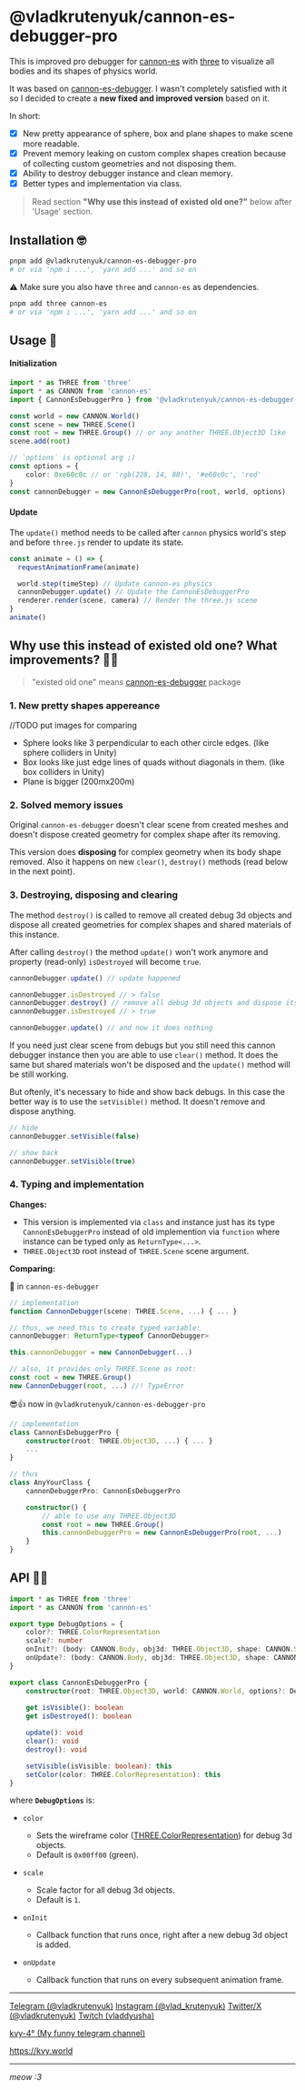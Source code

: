 # @vladkrutenyuk/cannon-es-debugger-pro

<!-- [![Demo Image](https://i.imgur.com/2Bf8KfJ.png)](https://pmndrs.github.io/cannon-es-debugger/) -->

This is improved pro debugger for [cannon-es](https://github.com/pmndrs/cannon-es) with [three](https://github.com/pmndrs/cannon-es) to visualize all bodies and its shapes of physics world.

It was based on [cannon-es-debugger](https://www.npmjs.com/package/cannon-es-debugger). I wasn't completely satisfied with it so I decided to create a **new fixed and improved version** based on it.

In short:
- [x] New pretty appearance of sphere, box and plane shapes to make scene more readable.
- [x] Prevent memory leaking on custom complex shapes creation because of collecting custom geometries and not disposing them.
- [x] Ability to destroy debugger instance and clean memory.
- [x] Better types and implementation via class.

> Read section **"Why use this instead of existed old one?"** below after 'Usage' section.

## Installation 🤓

```bash
pnpm add @vladkrutenyuk/cannon-es-debugger-pro
# or via 'npm i ...', 'yarn add ...' and so on
```

⚠️ Make sure you also have `three` and `cannon-es` as dependencies.

```bash
pnpm add three cannon-es
# or via 'npm i ...', 'yarn add ...' and so on
```

## Usage 🧐


#### Initialization 

```ts
import * as THREE from 'three'
import * as CANNON from 'cannon-es'
import { CannonEsDebuggerPro } from '@vladkrutenyuk/cannon-es-debugger-pro'

const world = new CANNON.World()
const scene = new THREE.Scene()
const root = new THREE.Group() // or any another THREE.Object3D like
scene.add(root)

// `options` is optional arg ;)
const options = {
    color: 0xe60c0c // or 'rgb(228, 14, 88)', '#e60c0c', 'red'
}
const cannonDebugger = new CannonEsDebuggerPro(root, world, options)
```

#### Update

The `update()` method needs to be called after `cannon` physics world's step and before `three.js` render to update its state.

```ts
const animate = () => {
  requestAnimationFrame(animate)

  world.step(timeStep) // Update cannon-es physics
  cannonDebugger.update() // Update the CannonEsDebuggerPro
  renderer.render(scene, camera) // Render the three.js scene
}
animate()
```



## Why use this instead of existed old one? What improvements? 🤩😍

> "existed old one" means [cannon-es-debugger](https://www.npmjs.com/package/cannon-es-debugger) package


### 1. New pretty shapes appereance
//TODO put images for comparing
- Sphere looks like 3 perpendicular to each other circle edges. (like sphere colliders in Unity)
- Box looks like just edge lines of quads without diagonals in them. (like box colliders in Unity)
- Plane is bigger (200mx200m)

### 2. Solved memory issues
Original `cannon-es-debugger` doesn't clear scene from created meshes and doesn't dispose created geometry for complex shape after its removing.

This version does **disposing** for complex geometry when its body shape removed. Also it happens on new `clear()`, `destroy()` methods (read below in the next point).

### 3. Destroying, disposing and clearing
The method `destroy()` is called to remove all created debug 3d objects and dispose all created geometries for complex shapes and shared materials of this instance.

After calling `destroy()` the method `update()` won't work anymore and property (read-only) `isDestroyed` will become `true`.

```ts
cannonDebugger.update() // update happened

cannonDebugger.isDestroyed // > false
cannonDebugger.destroy() // remove all debug 3d objects and dispose its geometries, materials
cannonDebugger.isDestroyed // > true

cannonDebugger.update() // and now it does nothing
```

If you need just clear scene from debugs but you still need this cannon debugger instance then you are able to use `clear()` method. It does the same but shared materials won't be disposed and the `update()` method will be still working.

But oftenly, it's necessary to hide and show back debugs. In this case the better way is to use the `setVisible()` method. It doesn't remove and dispose anything.

```ts
// hide
cannonDebugger.setVisible(false)

// show back
cannonDebugger.setVisible(true)
```

### 4. Typing and implementation
**Changes:**
- This version is implemented via `class` and instance just has its type `CannonEsDebuggerPro` instead of old implemention via `function` where instance can be typed only as `ReturnType<...>`.
- `THREE.Object3D` root instead of `THREE.Scene` scene argument.

**Comparing:**

🔞 in `cannon-es-debugger`

```typescript
// implementation
function CannonDebugger(scene: THREE.Scene, ...) { ... }

// thus, we need this to create typed variable:
cannonDebugger: ReturnType<typeof CannonDebugger>

this.cannonDebugger = new CannonDebugger(...)

// also, it provides only THREE.Scene as root:
const root = new THREE.Group()
new CannonDebugger(root, ...) //! TypeError

```


😎👍 now in `@vladkrutenyuk/cannon-es-debugger-pro`


```typescript
// implementation
class CannonEsDebuggerPro { 
    constructor(root: THREE.Object3D, ...) { ... }
    ...
}

// thus
class AnyYourClass {
    cannonDebuggerPro: CannonEsDebuggerPro

    constructor() {
        // able to use any THREE.Object3D
        const root = new THREE.Group()
        this.cannonDebuggerPro = new CannonEsDebuggerPro(root, ...)
    }
}
```


##
## API 🧑‍🏫

```ts
import * as THREE from 'three'
import * as CANNON from 'cannon-es'

export type DebugOptions = {
    color?: THREE.ColorRepresentation
    scale?: number
    onInit?: (body: CANNON.Body, obj3d: THREE.Object3D, shape: CANNON.Shape) => void
    onUpdate?: (body: CANNON.Body, obj3d: THREE.Object3D, shape: CANNON.Shape) => void
}

export class CannonEsDebuggerPro {
    constructor(root: THREE.Object3D, world: CANNON.World, options?: DebugOptions): void
    
    get isVisible(): boolean
    get isDestroyed(): boolean

    update(): void
    clear(): void
    destroy(): void

    setVisible(isVisible: boolean): this
    setColor(color: THREE.ColorRepresentation): this
}
```

where **`DebugOptions`** is:

- `color`
    * Sets the wireframe color ([THREE.ColorRepresentation](https://threejs.org/docs/#api/en/math/Color)) for debug 3d objects.
    * Default is `0x00ff00` (green).

- `scale`
    * Scale factor for all debug 3d objects.
    * Default is `1`.

- `onInit`
    * Callback function that runs once, right after a new debug 3d object is added.

- `onUpdate`
    * Callback function that runs on every subsequent animation frame.

---


[Telegram (@vladkrutenyuk)](https://t.me/vladkrutenyuk)
[Instagram (@vlad_krutenyuk)](https://instagram.com/vlad_krutenyuk)
[Twitter/X (@vladkrutenyuk)](https://x.com/vladkrutenyuk)
[Twitch (vladdyusha)](https://twitch.tv/vladdyusha)

[kvy-4° (My funny telegram channel)](https://t.me/kvvy4)

https://kvy.world

---

_meow :3_
